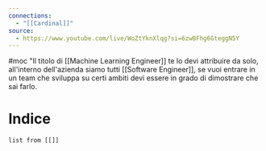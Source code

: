 ```yaml
---
connections:
  - "[[Cardinal]]"
source:
  - https://www.youtube.com/live/WoZtYknXlqg?si=6zwBFhg6GteggN5Y
---
```

#moc
"Il titolo di [[Machine Learning Engineer]] te lo devi attribuire da solo, all'interno dell'azienda siamo tutti [[Software Engineer]], se vuoi entrare in un team che sviluppa su certi ambiti devi essere in grado di dimostrare che sai farlo.

# Indice
```dataview
list from [[]]
```


